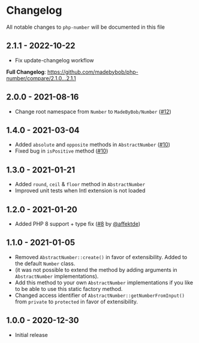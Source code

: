 # Changelog

All notable changes to `php-number` will be documented in this file

## 2.1.1 - 2022-10-22

- Fix update-changelog workflow

﻿**Full Changelog**: https://github.com/madebybob/php-number/compare/2.1.0...2.1.1

## 2.0.0 - 2021-08-16

- Change root namespace from `Number` to `MadeByBob/Number` ([#12](https://github.com/madebybob/php-number/pull/12))

## 1.4.0 - 2021-03-04

- Added `absolute` and `opposite` methods in `AbstractNumber` ([#10](https://github.com/madebybob/php-number/pull/10))
- Fixed bug in `isPositive` method ([#10](https://github.com/madebybob/php-number/pull/10))

## 1.3.0 - 2021-01-21

- Added `round`, `ceil` & `floor` method in `AbstractNumber`
- Improved unit tests when Intl extension is not loaded

## 1.2.0 - 2021-01-20

- Added PHP 8 support + type fix ([#8](https://github.com/madebybob/php-number/pull/8) by [@affektde](https://github.com/affektde))

## 1.1.0 - 2021-01-05

- Removed `AbstractNumber::create()` in favor of extensibility. Added to the default `Number` class.
- (it was not possible to extend the method by adding arguments in `AbstractNumber` implementations).
- Add this method to your own `AbstractNumber` implementations if you like to be able to use this static factory method.
- Changed access identifier of `AbstractNumber::getNumberFromInput()` from `private` to `protected` in favor of extensibility.

## 1.0.0 - 2020-12-30

- Initial release
